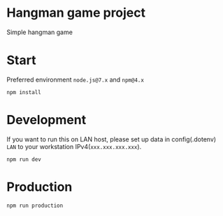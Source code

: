 # Hangman game project
Simple hangman game

# Start
  Preferred environment `node.js@7.x` and `npm@4.x`
  ```
  npm install
  ```

# Development
  If you want to run this on LAN host, please set up data in config(.dotenv) `LAN` to your workstation IPv4(`xxx.xxx.xxx.xxx`).
  ```
  npm run dev
  ```

# Production
  ```
  npm run production
  ```